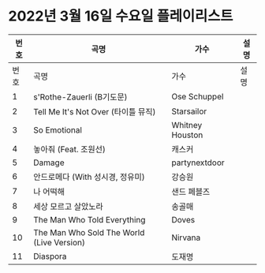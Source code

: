 # 2022년 3월 16일 수요일 플레이리스트

| 번호 | 곡명 | 가수 | 설명 |
|------|------|------|------|
| 번호 | 곡명 | 가수 | 설명 |
| 1 | s'Rothe-Zauerli (B기도문) | Ose Schuppel |  |
| 2 | Tell Me It's Not Over (타이틀 뮤직) | Starsailor |  |
| 3 | So Emotional | Whitney Houston |  |
| 4 | 놓아줘 (Feat. 조원선) | 캐스커 |  |
| 5 | Damage | partynextdoor |  |
| 6 | 안드로메다 (With 성시경, 정유미) | 강승원 |  |
| 7 | 나 어떡해 | 샌드 페블즈 |  |
| 8 | 세상 모르고 살았노라 | 송골매 |  |
| 9 | The Man Who Told Everything | Doves |  |
| 10 | The Man Who Sold The World (Live Version) | Nirvana |  |
| 11 | Diaspora | 도재명 |  |
